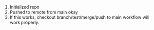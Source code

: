 1. Initialized repo
2. Pushed to remote from main okay
3. If this works, checkout branch/test/merge/push to main workflow will work properly. 